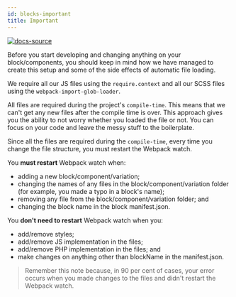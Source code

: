 ```yaml
---
id: blocks-important
title: Important
---
```


[![docs-source](https://img.shields.io/badge/source-eightshift--frontend--libs-yellow?style=for-the-badge&logo=javascript&labelColor=2a2a2a)](https://github.com/uandhgroup/eightshift-frontend-libs/tree/develop/blocks/init/src/Blocks/)

Before you start developing and changing anything on your block/components, you should keep in mind how we have managed to create this setup and some of the side effects of automatic file loading.

We require all our JS files using the `require.context` and all our SCSS files using the `webpack-import-glob-loader`.

All files are required during the project's `compile-time`. This means that we can't get any new files after the compile time is over. This approach gives you the ability to not worry whether you loaded the file or not. You can focus on your code and leave the messy stuff to the boilerplate.

Since all the files are required during the `compile-time`, every time you change the file structure, you must restart the Webpack watch.

You **must restart** Webpack watch when:

* adding a new block/component/variation;
* changing the names of any files in the block/component/variation folder (for example, you made a typo in a block's name);
* removing any file from the block/component/variation folder; and
* changing the block name in the block manifest.json.

You **don't need to restart** Webpack watch when you:

* add/remove styles;
* add/remove JS implementation in the files;
* add/remove PHP implementation in the files; and
* make changes on anything other than blockName in the manifest.json.

> Remember this note because, in 90 per cent of cases, your error occurs when you made changes to the files and didn't restart the Webpack watch.
